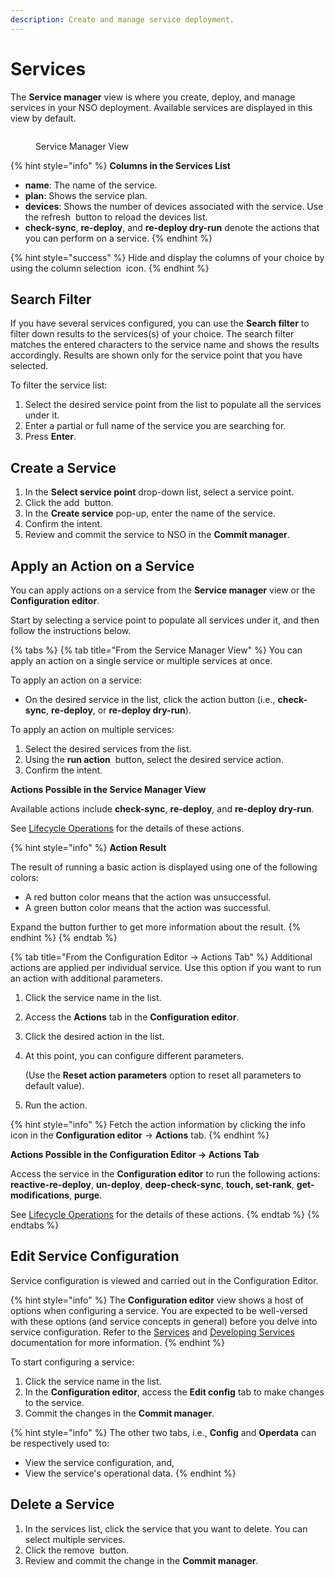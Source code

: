 ```yaml
---
description: Create and manage service deployment.
---
```


# Services

The **Service manager** view is where you create, deploy, and manage services in your NSO deployment. Available services are displayed in this view by default.

<figure><img src="https://pubhub.devnetcloud.com/media/nso-guides-6.3/docs/nso_user_guide/pics/service-view.png#developer.cisco.com" alt=""><figcaption><p>Service Manager View</p></figcaption></figure>

{% hint style="info" %}
**Columns in the Services List**

* **name**: The name of the service.
* **plan**: Shows the service plan.
* **devices**: Shows the number of devices associated with the service. Use the refresh  <img src="https://pubhub.devnetcloud.com/media/nso-guides-6.3/docs/nso_user_guide/pics/refresh.png#developer.cisco.com" alt="" data-size="line"> button to reload the devices list.
* **check-sync**, **re-deploy**, and **re-deploy dry-run** denote the actions that you can perform on a service.
{% endhint %}

{% hint style="success" %}
Hide and display the columns of your choice by using the column selection <img src="https://pubhub.devnetcloud.com/media/nso-guides-6.3/docs/nso_user_guide/pics/col-select.png#developer.cisco.com" alt="" data-size="line"> icon.
{% endhint %}

## Search Filter <a href="#d5e6128" id="d5e6128"></a>

If you have several services configured, you can use the **Search filter** to filter down results to the services(s) of your choice. The search filter matches the entered characters to the service name and shows the results accordingly. Results are shown only for the service point that you have selected.

To filter the service list:

1. Select the desired service point from the list to populate all the services under it.
2. Enter a partial or full name of the service you are searching for.
3. Press **Enter**.

## Create a Service <a href="#d5e6142" id="d5e6142"></a>

1. In the **Select service point** drop-down list, select a service point.
2. Click the add <img src="https://pubhub.devnetcloud.com/media/nso-guides-6.3/docs/nso_user_guide/pics/add-action.png#developer.cisco.com" alt="" data-size="line"> button.
3. In the **Create service** pop-up, enter the name of the service.
4. Confirm the intent.
5. Review and commit the service to NSO in the **Commit manager**.

## Apply an Action on a Service <a href="#d5e6164" id="d5e6164"></a>

You can apply actions on a service from the **Service manager** view or the **Configuration editor**.&#x20;

Start by selecting a service point to populate all services under it, and then follow the instructions below.

{% tabs %}
{% tab title="From the Service Manager View" %}
You can apply an action on a single service or multiple services at once.

To apply an action on a service:

* On the desired service in the list, click the action button (i.e., **check-sync**, **re-deploy**, or **re-deploy dry-run**).

To apply an action on multiple services:

1. Select the desired services from the list.
2. Using the **run action** <img src="https://pubhub.devnetcloud.com/media/nso-guides-6.3/docs/nso_user_guide/pics/run-action.png#developer.cisco.com" alt="" data-size="line"> button, select the desired service action.
3. Confirm the intent.

**Actions Possible in the Service Manager View**

Available actions include **check-sync**, **re-deploy**, and **re-deploy dry-run**.

See [Lifecycle Operations](../cli/lifecycle-operations.md) for the details of these actions.

{% hint style="info" %}
**Action Result**

The result of running a basic action is displayed using one of the following colors:

* A red button color means that the action was unsuccessful.
* A green button color means that the action was successful.

Expand the button further to get more information about the result.
{% endhint %}
{% endtab %}

{% tab title="From the Configuration Editor -> Actions Tab" %}
Additional actions are applied per individual service. Use this option if you want to run an action with additional parameters.

1. Click the service name in the list.
2. Access the **Actions** tab in the **Configuration editor**.
3. Click the desired action in the list.
4.  At this point, you can configure different parameters.

    (Use the **Reset action parameters** option to reset all parameters to default value).
5. Run the action.

{% hint style="info" %}
Fetch the action information by clicking the info <img src="broken-reference" alt="" data-size="line"> icon in the **Configuration editor** -> **Actions** tab.
{% endhint %}

**Actions Possible in the Configuration Editor -> Actions Tab**

Access the service in the **Configuration editor** to run the following actions: **reactive-re-deploy**, **un-deploy**, **deep-check-sync**, **touch, set-rank**, **get-modifications**, **purge**.

See [Lifecycle Operations](../cli/lifecycle-operations.md) for the details of these actions.
{% endtab %}
{% endtabs %}

## Edit Service Configuration <a href="#d5e6291" id="d5e6291"></a>

Service configuration is viewed and carried out in the Configuration Editor.

{% hint style="info" %}
The **Configuration editor** view shows a host of options when configuring a service. You are expected to be well-versed with these options (and service concepts in general) before you delve into service configuration. Refer to the [Services](../../development/concepts/services.md) and [Developing Services](../../development/development/developing-services/) documentation for more information.
{% endhint %}

To start configuring a service:

1. Click the service name in the list.
2. In the **Configuration editor**, access the **Edit config** tab to make changes to the service.
3. Commit the changes in the **Commit manager**.

{% hint style="info" %}
The other two tabs, i.e., **Config** and **Operdata** can be respectively used to:

* View the service configuration, and,
* View the service's operational data.
{% endhint %}

## Delete a Service <a href="#d5e6324" id="d5e6324"></a>

1. In the services list, click the service that you want to delete. You can select multiple services.
2. Click the remove <img src="https://pubhub.devnetcloud.com/media/nso-guides-6.3/docs/nso_user_guide/pics/remove-action.png#developer.cisco.com" alt="" data-size="line"> button.
3. Review and commit the change in the **Commit manager**.
